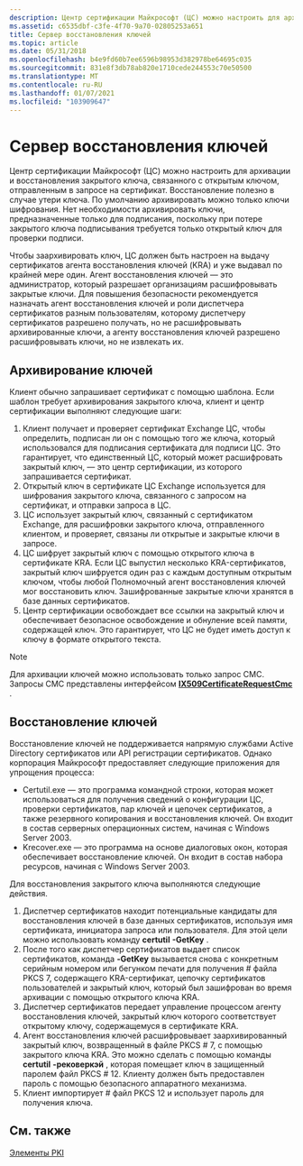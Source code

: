 ```yaml
---
description: Центр сертификации Майкрософт (ЦС) можно настроить для архивации и восстановления закрытого ключа, связанного с открытым ключом, отправленным в запросе на сертификат.
ms.assetid: c6535dbf-c3fe-4f70-9a70-02805253a651
title: Сервер восстановления ключей
ms.topic: article
ms.date: 05/31/2018
ms.openlocfilehash: b4e9fd60b7ee6596b98953d382978be64695c035
ms.sourcegitcommit: 831e8f3db78ab820e1710cede244553c70e50500
ms.translationtype: MT
ms.contentlocale: ru-RU
ms.lasthandoff: 01/07/2021
ms.locfileid: "103909647"
---
```

# <a name="key-recovery-server"></a>Сервер восстановления ключей

Центр сертификации Майкрософт (ЦС) можно настроить для архивации и восстановления закрытого ключа, связанного с открытым ключом, отправленным в запросе на сертификат. Восстановление полезно в случае утери ключа. По умолчанию архивировать можно только ключи шифрования. Нет необходимости архивировать ключи, предназначенные только для подписания, поскольку при потере закрытого ключа подписывания требуется только открытый ключ для проверки подписи.

Чтобы заархивировать ключ, ЦС должен быть настроен на выдачу сертификатов агента восстановления ключей (KRA) и уже выдавал по крайней мере один. Агент восстановления ключей — это администратор, который разрешает организациям расшифровывать закрытые ключи. Для повышения безопасности рекомендуется назначать агент восстановления ключей и роли диспетчера сертификатов разным пользователям, которому диспетчеру сертификатов разрешено получать, но не расшифровывать архивированные ключи, а агенту восстановления ключей разрешено расшифровывать ключи, но не извлекать их.

## <a name="key-archival"></a>Архивирование ключей

Клиент обычно запрашивает сертификат с помощью шаблона. Если шаблон требует архивирования закрытого ключа, клиент и центр сертификации выполняют следующие шаги:

1.  Клиент получает и проверяет сертификат Exchange ЦС, чтобы определить, подписан ли он с помощью того же ключа, который использовался для подписания сертификата для подписи ЦС. Это гарантирует, что единственный ЦС, который может расшифровать закрытый ключ, — это центр сертификации, из которого запрашивается сертификат.
2.  Открытый ключ в сертификате ЦС Exchange используется для шифрования закрытого ключа, связанного с запросом на сертификат, и отправки запроса в ЦС.
3.  ЦС использует закрытый ключ, связанный с сертификатом Exchange, для расшифровки закрытого ключа, отправленного клиентом, и проверяет, связаны ли открытые и закрытые ключи в запросе.
4.  ЦС шифрует закрытый ключ с помощью открытого ключа в сертификате KRA. Если ЦС выпустил несколько KRA-сертификатов, закрытый ключ шифруется один раз с каждым доступным открытым ключом, чтобы любой Полномочный агент восстановления ключей мог восстановить ключ. Зашифрованные закрытые ключи хранятся в базе данных сертификатов.
5.  Центр сертификации освобождает все ссылки на закрытый ключ и обеспечивает безопасное освобождение и обнуление всей памяти, содержащей ключ. Это гарантирует, что ЦС не будет иметь доступ к ключу в формате открытого текста.

> [!Note]  
> Для архивации ключей можно использовать только запрос CMC. Запросы CMC представлены интерфейсом [**IX509CertificateRequestCmc**](/windows/desktop/api/CertEnroll/nn-certenroll-ix509certificaterequestcmc) .

 

## <a name="key-recovery"></a>Восстановление ключей

Восстановление ключей не поддерживается напрямую службами Active Directory сертификатов или API регистрации сертификатов. Однако корпорация Майкрософт предоставляет следующие приложения для упрощения процесса:

-   Certutil.exe — это программа командной строки, которая может использоваться для получения сведений о конфигурации ЦС, проверки сертификатов, пар ключей и цепочек сертификатов, а также резервного копирования и восстановления ключей. Он входит в состав серверных операционных систем, начиная с Windows Server 2003.
-   Krecover.exe — это программа на основе диалоговых окон, которая обеспечивает восстановление ключей. Он входит в состав набора ресурсов, начиная с Windows Server 2003.

Для восстановления закрытого ключа выполняются следующие действия.

1.  Диспетчер сертификатов находит потенциальные кандидаты для восстановления ключей в базе данных сертификатов, используя имя сертификата, инициатора запроса или пользователя. Для этой цели можно использовать команду **certutil** **-GetKey** .
2.  После того как диспетчер сертификатов выдает список сертификатов, команда **-GetKey** вызывается снова с конкретным серийным номером или бегунком печати для получения \# файла PKCS 7, содержащего KRA-сертификат, цепочку сертификатов пользователей и закрытый ключ, который был зашифрован во время архивации с помощью открытого ключа KRA.
3.  Диспетчер сертификатов передает управление процессом агенту восстановления ключей, закрытый ключ которого соответствует открытому ключу, содержащемуся в сертификате KRA.
4.  Агент восстановления ключей расшифровывает заархивированный закрытый ключ, возвращенный в файле PKCS \# 7, с помощью закрытого ключа KRA. Это можно сделать с помощью команды **certutil** **-рековеркэй** , которая помещает ключ в защищенный паролем файл PKCS \# 12. Клиенту должен быть предоставлен пароль с помощью безопасного аппаратного механизма.
5.  Клиент импортирует \# файл PKCS 12 и использует пароль для получения ключа.

## <a name="related-topics"></a>См. также

<dl> <dt>

[Элементы PKI](about-pki-components.md)
</dt> </dl>

 

 



